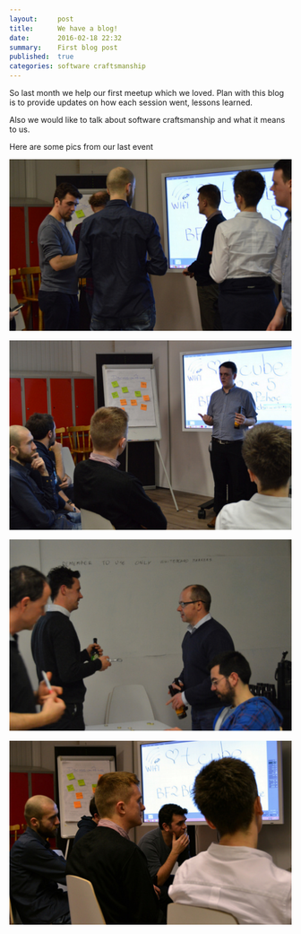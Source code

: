 ```yaml
---
layout:     post
title:      We have a blog!
date:       2016-02-18 22:32
summary:    First blog post
published:  true   
categories: software craftsmanship
---
```


So last month we help our first meetup which we loved.
Plan with this blog is to provide updates on how each session went, lessons learned.

Also we would like to talk about software craftsmanship and what it means to us.

Here are some pics from our last event

![swcraft1.png](https://raw.githubusercontent.com/dubswcraft/dubswcraft.github.io/master/_posts/images/first-post/swcraft1.png)

![swcraft2.png](https://raw.githubusercontent.com/dubswcraft/dubswcraft.github.io/master/_posts/images/first-post/swcraft2.png)

![swcraft3.png](https://raw.githubusercontent.com/dubswcraft/dubswcraft.github.io/master/_posts/images/first-post/swcraft3.png)

![swcraft4.png](https://raw.githubusercontent.com/dubswcraft/dubswcraft.github.io/master/_posts/images/first-post/swcraft4.png)
